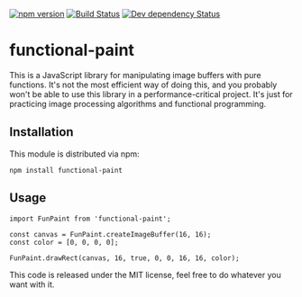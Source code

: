 [![npm version][npm-svg]][npm-url]
[![Build Status][travis-svg]][travis-url]
[![Dev dependency Status][david-devdeps-svg]][david-devdeps-url]

# functional-paint

This is a JavaScript library for manipulating image buffers with pure functions. It's not the most efficient way of doing this, and you probably won't be able to use this library in a performance-critical project. It's just for practicing image processing algorithms and functional programming.

## Installation
This module is distributed via npm:
```
npm install functional-paint
```

## Usage
```
import FunPaint from 'functional-paint';

const canvas = FunPaint.createImageBuffer(16, 16);
const color = [0, 0, 0, 0];

FunPaint.drawRect(canvas, 16, true, 0, 0, 16, 16, color);
```

This code is released under the MIT license, feel free to do whatever you want with it.

[npm-svg]: https://img.shields.io/npm/v/functional-paint.svg
[npm-url]: https://www.npmjs.com/package/functional-paint
[travis-svg]: https://travis-ci.org/andormade/functional-paint.svg?branch=master
[travis-url]: https://travis-ci.org/andormade/functional-paint
[david-devdeps-svg]: https://david-dm.org/andormade/functional-paint/dev-status.svg
[david-devdeps-url]: https://david-dm.org/andormade/functional-paint#info=devDependencies
